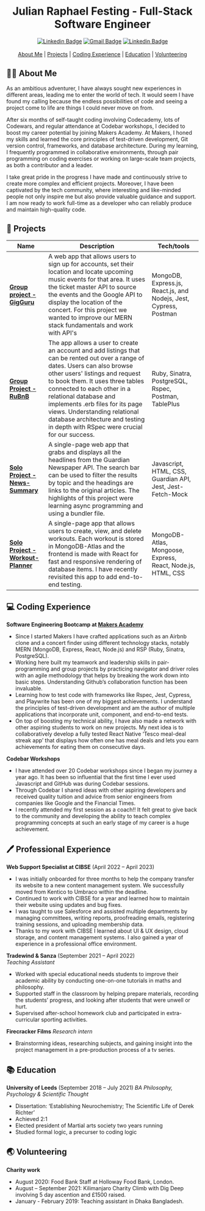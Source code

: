 <div align="center">
  <h1>Julian Raphael Festing - Full-Stack Software Engineer </h1>
  <a href="https://www.linkedin.com/in/julian-r-f"><img src="https://img.shields.io/badge/-LinkedIn-0A66C2?logo=linkedin&style=for-the-badge" alt="Linkedin Badge" /></a>
  <a href="mailto:julfesting@gmail.com"><img src="https://img.shields.io/badge/-gmail-EA4335?logo=gmail&logoColor=white&style=for-the-badge" alt="Gmail Badge" /></a>
  <a href="https://github.com/Raphael40"><img src="https://img.shields.io/badge/-github-181717?logo=github&logoColor=white&style=for-the-badge" alt="Linkedin Badge" /></a>
  <br>
  <br>
  <div>
    <a href="#-about-me">About Me</a> | 
    <a href="#-projects">Projects</a> |
    <a href="#-coding-experience">Coding Experience</a> |
    <a href="#-education">Education</a> |
    <a href="#-volunteering">Volunteering</a>
  </div>
</div>

## 👨‍💻 About Me

As an ambitious adventurer, I have always sought new experiences in different areas, leading me to enter the world of tech. It would seem I have found my calling because the endless possibilities of code and seeing a project come to life are things I could never move on from. 

After six months of self-taught coding involving Codecademy, lots of Codewars, and regular attendance at Codebar workshops, I decided to boost my career potential by joining Makers Academy. At Makers, I honed my skills and learned the core principles of test-driven development, Git version control, frameworks, and database architecture. During my learning, I frequently programmed in collaborative environments, through pair programming on coding exercises or working on large-scale team projects, as both a contributor and a leader.

I take great pride in the progress I have made and continuously strive to create more complex and efficient projects. Moreover, I have been captivated by the tech community, where interesting and like-minded people not only inspire me but also provide valuable guidance and support. I am now ready to work full-time as a developer who can reliably produce and maintain high-quality code.



## 📖 Projects

| Name                         | Description       | Tech/tools        |
| ---------------------------- | ----------------- | ----------------- |
| **[Group project - GigGuru](https://github.com/Raphael40/gig-guru)**           | A web app that allows users to sign up for accounts, set their location and locate upcoming music events for that area. It uses the ticket master API to source the events and the Google API to display the location of the concert. For this project we wanted to improve our MERN stack fundamentals and work with API's | MongoDB, Express.js, React.js, and Nodejs, Jest, Cypress, Postman |
| **[Group Project - RuBnB](https://github.com/Raphael40/RuBnB)** | The app allows a user to create an account and add listings that can be rented out over a range of dates. Users can also browse other users' listings and request to book them. It uses three tables connected to each other in a relational database and implements .erb files for its page views. Understanding relational database architecture and testing in depth with RSpec were crucial for our success. | Ruby, Sinatra, PostgreSQL, Rspec, Postman, TablePlus |
| **[Solo Project - News-Summary](https://github.com/Raphael40/news-summary-challenge)** | A single-page web app that grabs and displays all the headlines from the Guardian Newspaper API. The search bar can be used to filter the results by topic and the headings are links to the original articles. The highlights of this project were learning async programming and using a bundler file. | Javascript, HTML, CSS, Guardian API, Jest, Jest-Fetch-Mock |
| **[Solo Project - Workout-Planner](https://github.com/Raphael40/MERN-stack-workout)** | A single-page app that allows users to create, view, and delete workouts. Each workout is stored in MongoDB-Atlas and the frontend is made with React for fast and responsive rendering of database items. I have recently revisited this app to add end-to-end testing. | MongoDB-Atlas, Mongoose, Express, React, Node.js, HTML, CSS |

## 💻 Coding Experience

**Software Engineering Bootcamp at [Makers Academy](https://makers.tech/)**
- Since I started Makers I have crafted applications such as an Airbnb clone and a concert finder using different technology stacks, notably MERN (MongoDB, Express, React, Node.js) and RSP (Ruby, Sinatra, PostgreSQL).
- Working here built my teamwork and leadership skills in pair-programming and group projects by practicing navigator and driver roles with an agile methodology that helps by breaking the work down into basic steps. Understanding Github’s collaboration function has been invaluable.
- Learning how to test code with frameworks like Rspec, Jest, Cypress, and Playwrite has been one of my biggest achievements. I understand the principles of test-driven development and am the author of multiple applications that incorporate unit, component, and end-to-end tests.
- On top of boosting my technical ability, I have also made a network with other aspiring students to work on new projects. My next idea is to collaboratively develop a fully tested React Native ‘Tesco meal-deal streak app’ that displays how often one has meal deals and lets you earn achievements for eating them on consecutive days.


**Codebar Workshops**
- I have attended over 20 Codebar workshops since I began my journey a year ago. It has been so influential that the first time I ever used Javascript and GitHub was during Codebar sessions.
- Through Codebar I shared ideas with other aspiring developers and received quality tuition and advice from senior engineers from companies like Google and the Financial Times.
- I recently attended my first session as a coach!! It felt great to give back to the community and developing the ability to teach complex programming concepts at such an early stage of my career is a huge achievement.


## 🖊️ Professional Experience

**Web Support Specialist at CIBSE** (April 2022 – April 2023)
- I was initially onboarded for three months to help the company transfer its website to a new content management system. We successfully moved from Kentico to Umbraco within the deadline.
- Continued to work with CIBSE for a year and learned how to maintain their website using updates and bug fixes.
- I was taught to use Salesforce and assisted multiple departments by managing committees, writing reports, proofreading emails, registering training sessions, and uploading membership data.
- Thanks to my work with CIBSE I learned about UI & UX design, cloud storage, and content management systems. I also gained a year of experience in a professional office environment. 


**Tradewind & Sanza** (September 2021 – April 2022)  
_Teaching Assistant_
- Worked with special educational needs students to improve their academic ability by conducting one-on-one tutorials in maths and philosophy. 
- Supported staff in the classroom by helping prepare materials, recording the students’ progress, and looking after students that were unwell or hurt.
- Supervised after-school homework club and participated in extra-curricular sporting activities.


**Firecracker Films**
_Research intern_
-	Brainstorming ideas, researching subjects, and gaining insight into the project management in a pre-production process of a tv series.

## 📚 Education

**University of Leeds** (September 2018 – July 2021)
_BA Philosophy, Psychology & Scientific Thought_
-	Dissertation: ‘Establishing Neurochemistry; The Scientific Life of Derek Richter’
-	Achieved 2:1
-	Elected president of Martial arts society two years running
-	Studied formal logic, a precurser to coding logic

## 🌏 Volunteering

**Charity work**
- August 2020: Food Bank Staff at Holloway Food Bank, London.
- August – September 2021: Kilimanjaro Charity Climb with Dig Deep involving 5 day ascention and £1500 raised.
- January - February 2019: Teaching assistant in Dhaka Bangladesh.
